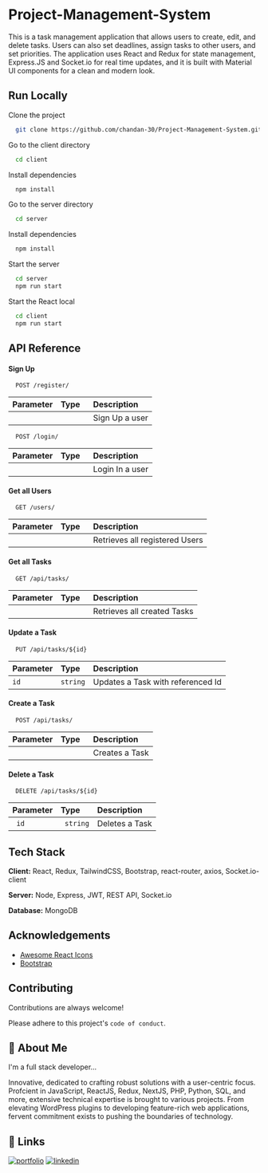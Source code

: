 
# Project-Management-System

This is a task management application that allows users to create, edit, and delete tasks. Users can also set deadlines, assign tasks to other users, and set priorities. The application uses React and Redux for state management, Express.JS and Socket.io for real time updates, and it is built with Material UI components for a clean and modern look.


## Run Locally

Clone the project

```bash
  git clone https://github.com/chandan-30/Project-Management-System.git
```

Go to the client directory

```bash
  cd client
```

Install dependencies

```bash
  npm install
```
Go to the server directory

```bash
  cd server
```

Install dependencies

```bash
  npm install
```

Start the server

```bash
  cd server
  npm run start
```

Start the React local
```bash
  cd client
  npm run start
```


## API Reference

#### Sign Up

```http
  POST /register/
```
| Parameter | Type     | Description                       |
| :-------- | :------- | :-------------------------------- |
| `  `      | `      ` | Sign Up a user       |


```http
  POST /login/
```
| Parameter | Type     | Description                       |
| :-------- | :------- | :-------------------------------- |
| `  `      | `      ` | Login In a user       |



#### Get all Users

```http
  GET /users/
```
| Parameter | Type     | Description                       |
| :-------- | :------- | :-------------------------------- |
| `  `      | `      ` | Retrieves all registered Users       |

#### Get all Tasks

```http
  GET /api/tasks/
```

| Parameter | Type     | Description                       |
| :-------- | :------- | :-------------------------------- |
| `    `    | `      ` | Retrieves all created Tasks       |


#### Update a Task

```http
  PUT /api/tasks/${id}
```

| Parameter | Type     | Description                       |
| :-------- | :------- | :-------------------------------- |
| ` id `    | `string` | Updates a Task with referenced Id |


#### Create a Task

```http
  POST /api/tasks/
```

| Parameter | Type     | Description                       |
| :-------- | :------- | :-------------------------------- |
| `    `    | `      ` | Creates a Task                    |


#### Delete a Task

```http
  DELETE /api/tasks/${id}
```

| Parameter | Type     | Description                       |
| :-------- | :------- | :-------------------------------- |
| `  id  `    | `  string ` | Deletes a Task                    |
## Tech Stack

**Client:** React, Redux, TailwindCSS, Bootstrap, react-router, axios, Socket.io-client

**Server:** Node, Express, JWT, REST API, Socket.io

**Database:** MongoDB


## Acknowledgements

 - [Awesome React Icons](https://react-icons.github.io/)
 - [Bootstrap](https://getbootstrap.com/docs/5.3)



## Contributing

Contributions are always welcome!

Please adhere to this project's `code of conduct`.


## 🚀 About Me
I'm a full stack developer...

Innovative, dedicated to crafting robust solutions with a user-centric focus. Profcient in
JavaScript, ReactJS, Redux, NextJS, PHP, Python, SQL, and more, extensive technical expertise is brought to various projects.
From elevating WordPress plugins to developing feature-rich web applications, fervent commitment exists to pushing the
boundaries of technology. 
## 🔗 Links
[![portfolio](https://img.shields.io/badge/my_portfolio-000?style=for-the-badge&logo=ko-fi&logoColor=white)](https://chandan-30.github.io/portfolio/)
[![linkedin](https://img.shields.io/badge/linkedin-0A66C2?style=for-the-badge&logo=linkedin&logoColor=white)](https://linkedin.com/in/sai-chandan-yata-4a50b01a2/)

